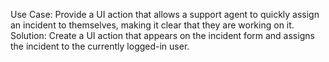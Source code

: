Use Case: Provide a UI action that allows a support agent to quickly assign an incident to themselves, making it clear that they are working on it.
Solution: Create a UI action that appears on the incident form and assigns the incident to the currently logged-in user.
